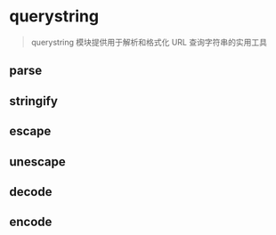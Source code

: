 # querystring
> querystring 模块提供用于解析和格式化 URL 查询字符串的实用工具

## parse

## stringify

## escape

## unescape

## decode

## encode